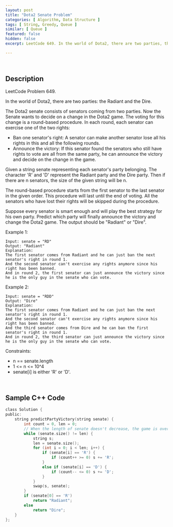 ```yaml
---
layout: post
title: "Dota2 Senate Problem"
categories: [ Algorithm, Data Structure ]
tags: [ String, Greedy, Queue ]
similar: [ Queue ]
featured: false
hidden: false
excerpt: LeetCode 649. In the world of Dota2, there are two parties, the Radiant and the Dire.

---
```


<br />

## Description

LeetCode Problem 649.

In the world of Dota2, there are two parties: the Radiant and the Dire.

The Dota2 senate consists of senators coming from two parties. Now the Senate wants to decide on a change in the Dota2 game. The voting for this change is a round-based procedure. In each round, each senator can exercise one of the two rights:
* Ban one senator's right: A senator can make another senator lose all his rights in this and all the following rounds.
* Announce the victory: If this senator found the senators who still have rights to vote are all from the same party, he can announce the victory and decide on the change in the game.

Given a string senate representing each senator's party belonging. The character 'R' and 'D' represent the Radiant party and the Dire party. Then if there are n senators, the size of the given string will be n.

The round-based procedure starts from the first senator to the last senator in the given order. This procedure will last until the end of voting. All the senators who have lost their rights will be skipped during the procedure.

Suppose every senator is smart enough and will play the best strategy for his own party. Predict which party will finally announce the victory and change the Dota2 game. The output should be "Radiant" or "Dire".

Example 1:
```
Input: senate = "RD"
Output: "Radiant"
Explanation: 
The first senator comes from Radiant and he can just ban the next senator's right in round 1. 
And the second senator can't exercise any rights anymore since his right has been banned. 
And in round 2, the first senator can just announce the victory since he is the only guy in the senate who can vote.
```

Example 2:
```
Input: senate = "RDD"
Output: "Dire"
Explanation: 
The first senator comes from Radiant and he can just ban the next senator's right in round 1. 
And the second senator can't exercise any rights anymore since his right has been banned. 
And the third senator comes from Dire and he can ban the first senator's right in round 1. 
And in round 2, the third senator can just announce the victory since he is the only guy in the senate who can vote.
```

Constraints:
* n == senate.length
* 1 <= n <= 10^4
* senate[i] is either 'R' or 'D'.

<br />

## Sample C++ Code


```c
class Solution {
public:
    string predictPartyVictory(string senate) {
        int count = 0, len = 0;
        // When the length of senate doesn't decrease, the game is over.
        while (senate.size() != len) {
            string s;
            len = senate.size();
            for (int i = 0; i < len; i++) {
                if (senate[i] == 'R') {
                    if (count++ >= 0) s += 'R';
                }
                else if (senate[i] == 'D') {
                    if (count-- <= 0) s += 'D';
                }
            }  
            swap(s, senate);
        }
        if (senate[0] == 'R') 
            return "Radiant";
        else 
            return "Dire";
    }
};
```



